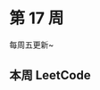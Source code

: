 # 第 17 周 <Badge text="已发布" type="tip"/>

每周五更新~



## 本周 LeetCode

<solution-item :dataSource="[
  {
    title: '0014 最长公共前缀',
    imgUrl: 'https://w3fun-1253290453.cos.ap-chengdu.myqcloud.com/cattle/solution/easy/0014-longest-common-prefix.png',
    link: '/solution/easy/0014-longest-common-prefix.html'
  },
  {
    title: '0017 电话号码的字母组合',
    imgUrl: 'https://w3fun-1253290453.cos.ap-chengdu.myqcloud.com/cattle/solution/medium/0017-letter-combinations-of-a-phone-number.png',
    link: '/solution/medium/0017-letter-combinations-of-a-phone-number.html'
  },
  {
    title: '0020 有效的括号',
    imgUrl: 'https://w3fun-1253290453.cos.ap-chengdu.myqcloud.com/cattle/solution/easy/0020-valid-parentheses.png',
    link: '/solution/easy/0020-valid-parentheses.html'
  },
  {
    title: '0022 括号生成',
    imgUrl: 'https://w3fun-1253290453.cos.ap-chengdu.myqcloud.com/cattle/solution/medium/0022-generate-parentheses.png',
    link: '/solution/medium/0022-generate-parentheses.html'
  },
  {
    title: '0028 实现 strStr()',
    imgUrl: 'https://w3fun-1253290453.cos.ap-chengdu.myqcloud.com/cattle/solution/easy/0028-implement-strstr.png',
    link: '/solution/easy/0028-implement-strstr.html'
  },
  {
    title: '0038 报数',
    imgUrl: 'https://w3fun-1253290453.cos.ap-chengdu.myqcloud.com/cattle/solution/easy/0038-count-and-say.png',
    link: '/solution/easy/0038-count-and-say.html'
  },
  {
    title: '0043 字符串相乘',
    imgUrl: 'https://w3fun-1253290453.cos.ap-chengdu.myqcloud.com/cattle/solution/medium/0043-multiply-strings.png',
    link: '/solution/medium/0043-multiply-strings.html'
  }
]" />

